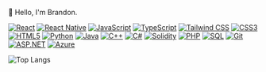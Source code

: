 👋 Hello, I'm Brandon.

[![React](https://img.shields.io/badge/-React-61DAFB?style=flat-square&logo=React&logoColor=white)](https://reactjs.org/)
[![React Native](https://img.shields.io/badge/-React_Native-61DAFB?style=flat-square&logo=React&logoColor=white)](https://reactnative.dev/)
[![JavaScript](https://img.shields.io/badge/-JavaScript-F7DF1E?style=flat-square&logo=JavaScript&logoColor=black)](https://developer.mozilla.org/en-US/docs/Web/JavaScript)
[![TypeScript](https://img.shields.io/badge/-TypeScript-3178C6?style=flat-square&logo=TypeScript&logoColor=white)](https://www.typescriptlang.org/)
[![Tailwind CSS](https://img.shields.io/badge/-Tailwind_CSS-38B2AC?style=flat-square&logo=Tailwind%20CSS&logoColor=white)](https://tailwindcss.com/)
[![CSS3](https://img.shields.io/badge/-CSS3-1572B6?style=flat-square&logo=CSS3&logoColor=white)](https://developer.mozilla.org/en-US/docs/Web/CSS)
[![HTML5](https://img.shields.io/badge/-HTML5-E34F26?style=flat-square&logo=HTML5&logoColor=white)](https://developer.mozilla.org/en-US/docs/Web/HTML)
[![Python](https://img.shields.io/badge/-Python-3776AB?style=flat-square&logo=Python&logoColor=white)](https://www.python.org/)
[![Java](https://img.shields.io/badge/-Java-007396?style=flat-square&logo=Java&logoColor=white)](https://www.oracle.com/java/)
[![C++](https://img.shields.io/badge/-C++-00599C?style=flat-square&logo=C%2B%2B&logoColor=white)](https://isocpp.org/)
[![C#](https://img.shields.io/badge/-C%23-239120?style=flat-square&logo=C-Sharp&logoColor=white)](https://docs.microsoft.com/en-us/dotnet/csharp/)
[![Solidity](https://img.shields.io/badge/-Solidity-363636?style=flat-square&logo=Solidity&logoColor=white)](https://soliditylang.org/)
[![PHP](https://img.shields.io/badge/-PHP-777BB4?style=flat-square&logo=PHP&logoColor=white)](https://www.php.net/)
[![SQL](https://img.shields.io/badge/-SQL-4479A1?style=flat-square&logo=MySQL&logoColor=white)](https://www.w3schools.com/sql/)
[![Git](https://img.shields.io/badge/-Git-F05032?style=flat-square&logo=Git&logoColor=white)](https://git-scm.com/)
[![ASP.NET](https://img.shields.io/badge/-ASP.NET-5C2D91?style=flat-square&logo=ASP.NET&logoColor=white)](https://dotnet.microsoft.com/apps/aspnet)
[![Azure](https://img.shields.io/badge/-Azure-0089D6?style=flat-square&logo=Microsoft-Azure&logoColor=white)](https://azure.microsoft.com/)

![Top Langs](https://github-readme-stats-git-masterrstaa-rickstaa.vercel.app/api/top-langs/?username=brandonhann&theme=tokyonight)
